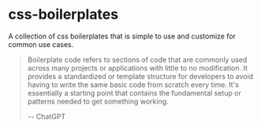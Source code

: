 # css-boilerplates

A collection of css boilerplates that is simple to use and
customize for common use cases.

> Boilerplate code refers to sections of code that are commonly used across many projects or applications with little to no modification. It provides a standardized or template structure for developers to avoid having to write the same basic code from scratch every time. It's essentially a starting point that contains the fundamental setup or patterns needed to get something working.
>
>-- ChatGPT
